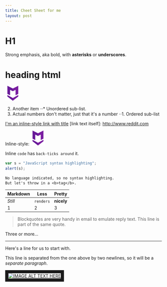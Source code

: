 ```yaml
---
title: Cheet Sheet for me
layout: post
---
```


# H1
Strong emphasis, aka bold, with **asterisks** or __underscores__.

<h1> heading html </h1>
<img src="https://github.com/adam-p/markdown-here/raw/master/src/common/images/icon48.png"</img>


2. Another item
⋅⋅* Unordered sub-list. 
1. Actual numbers don't matter, just that it's a number
⋅⋅1. Ordered sub-list

[I'm an inline-style link with title](https://www.google.com "Google's Homepage")
[link text itself]: http://www.reddit.com

Inline-style: 
![alt text](https://github.com/adam-p/markdown-here/raw/master/src/common/images/icon48.png "Logo Title Text 1")

Inline `code` has `back-ticks around` it.

```javascript
var s = "JavaScript syntax highlighting";
alert(s);
```

```
No language indicated, so no syntax highlighting. 
But let's throw in a <b>tag</b>.
```

Markdown | Less | Pretty
--- | --- | ---
*Still* | `renders` | **nicely**
1 | 2 | 3


> Blockquotes are very handy in email to emulate reply text.
> This line is part of the same quote.

Three or more...

---

Here's a line for us to start with.

This line is separated from the one above by two newlines, so it will be a *separate paragraph*.

<a href="http://www.youtube.com/watch?feature=player_embedded&v=YOUTUBE_VIDEO_ID_HERE
" target="_blank"><img src="http://img.youtube.com/vi/YOUTUBE_VIDEO_ID_HERE/0.jpg" 
alt="IMAGE ALT TEXT HERE" width="240" height="180" border="10" /></a>
